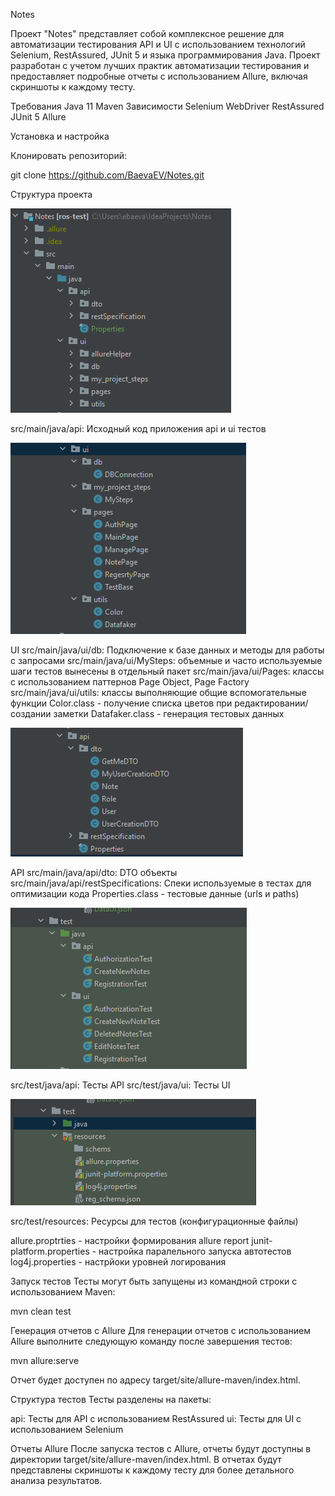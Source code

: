 Notes

Проект "Notes" представляет собой комплексное решение для автоматизации тестирования API и UI с использованием технологий Selenium, RestAssured, JUnit 5 и языка программирования Java. Проект разработан с учетом лучших практик автоматизации тестирования и предоставляет подробные отчеты с использованием Allure, включая скриншоты к каждому тесту.

Требования 
Java 11 
Maven 
Зависимости 
Selenium WebDriver 
RestAssured 
JUnit 5 
Allure


Установка и настройка

Клонировать репозиторий:


git clone https://github.com/BaevaEV/Notes.git

Структура проекта

![img.png](img.png)

src/main/java/api: Исходный код приложения api  и ui тестов

![img_3.png](img_3.png)

UI
src/main/java/ui/db: Подключение к базе данных и методы для работы с запросами
src/main/java/ui/MySteps: объемные и часто используемые шаги тестов вынесены в отдельный пакет
src/main/java/ui/Pages: классы с использованием паттернов Page Object, Page Factory
src/main/java/ui/utils: классы выполняющие общие вспомогательные функции
Color.class - получение списка цветов при редактировании/создании заметки 
Datafaker.class - генерация тестовых данных

![img_4.png](img_4.png)

API
src/main/java/api/dto: DTO объекты
src/main/java/api/restSpecifications: Спеки используемые в тестах для оптимизации кода
Properties.class - тестовые данные (urls и paths)


![img_1.png](img_1.png)

src/test/java/api: Тесты API
src/test/java/ui: Тесты UI

![img_2.png](img_2.png)

src/test/resources: Ресурсы для тестов (конфигурационные файлы)

allure.proptrties - настройки формирования allure report
junit-platform.properties - настройка паралельного запуска автотестов
log4j.properties - настрйоки уровней логирования

Запуск тестов
Тесты могут быть запущены из командной строки с использованием Maven:

mvn clean test


Генерация отчетов с Allure
Для генерации отчетов с использованием Allure выполните следующую команду после завершения тестов:

mvn allure:serve

Отчет будет доступен по адресу target/site/allure-maven/index.html.

Структура тестов
Тесты разделены на пакеты:

api: Тесты для API с использованием RestAssured
ui: Тесты для UI с использованием Selenium

Отчеты Allure
После запуска тестов с Allure, отчеты будут доступны в директории target/site/allure-maven/index.html. В отчетах будут представлены скриншоты к каждому тесту для более детального анализа результатов.



